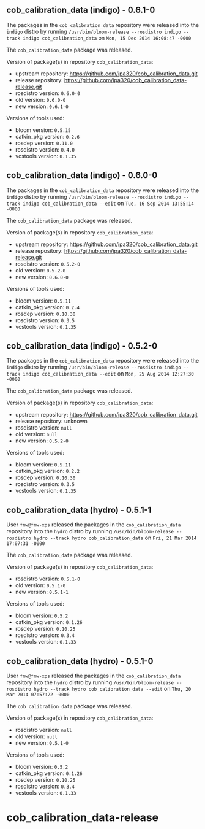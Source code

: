 ## cob_calibration_data (indigo) - 0.6.1-0

The packages in the `cob_calibration_data` repository were released into the `indigo` distro by running `/usr/bin/bloom-release --rosdistro indigo --track indigo cob_calibration_data` on `Mon, 15 Dec 2014 16:08:47 -0000`

The `cob_calibration_data` package was released.

Version of package(s) in repository `cob_calibration_data`:
- upstream repository: https://github.com/ipa320/cob_calibration_data.git
- release repository: https://github.com/ipa320/cob_calibration_data-release.git
- rosdistro version: `0.6.0-0`
- old version: `0.6.0-0`
- new version: `0.6.1-0`

Versions of tools used:
- bloom version: `0.5.15`
- catkin_pkg version: `0.2.6`
- rosdep version: `0.11.0`
- rosdistro version: `0.4.0`
- vcstools version: `0.1.35`


## cob_calibration_data (indigo) - 0.6.0-0

The packages in the `cob_calibration_data` repository were released into the `indigo` distro by running `/usr/bin/bloom-release --rosdistro indigo --track indigo cob_calibration_data --edit` on `Tue, 16 Sep 2014 13:55:14 -0000`

The `cob_calibration_data` package was released.

Version of package(s) in repository `cob_calibration_data`:
- upstream repository: https://github.com/ipa320/cob_calibration_data.git
- release repository: https://github.com/ipa320/cob_calibration_data-release.git
- rosdistro version: `0.5.2-0`
- old version: `0.5.2-0`
- new version: `0.6.0-0`

Versions of tools used:
- bloom version: `0.5.11`
- catkin_pkg version: `0.2.4`
- rosdep version: `0.10.30`
- rosdistro version: `0.3.5`
- vcstools version: `0.1.35`


## cob_calibration_data (indigo) - 0.5.2-0

The packages in the `cob_calibration_data` repository were released into the `indigo` distro by running `/usr/bin/bloom-release --rosdistro indigo --track indigo cob_calibration_data --edit` on `Mon, 25 Aug 2014 12:27:30 -0000`

The `cob_calibration_data` package was released.

Version of package(s) in repository `cob_calibration_data`:
- upstream repository: https://github.com/ipa320/cob_calibration_data.git
- release repository: unknown
- rosdistro version: `null`
- old version: `null`
- new version: `0.5.2-0`

Versions of tools used:
- bloom version: `0.5.11`
- catkin_pkg version: `0.2.2`
- rosdep version: `0.10.30`
- rosdistro version: `0.3.5`
- vcstools version: `0.1.35`


## cob_calibration_data (hydro) - 0.5.1-1

User `fmw@fmw-xps` released the packages in the `cob_calibration_data` repository into the `hydro` distro by running `/usr/bin/bloom-release --rosdistro hydro --track hydro cob_calibration_data` on `Fri, 21 Mar 2014 17:07:31 -0000`

The `cob_calibration_data` package was released.

Version of package(s) in repository `cob_calibration_data`:
- rosdistro version: `0.5.1-0`
- old version: `0.5.1-0`
- new version: `0.5.1-1`

Versions of tools used:
- bloom version: `0.5.2`
- catkin_pkg version: `0.1.26`
- rosdep version: `0.10.25`
- rosdistro version: `0.3.4`
- vcstools version: `0.1.33`


## cob_calibration_data (hydro) - 0.5.1-0

User `fmw@fmw-xps` released the packages in the `cob_calibration_data` repository into the `hydro` distro by running `/usr/bin/bloom-release --rosdistro hydro --track hydro cob_calibration_data --edit` on `Thu, 20 Mar 2014 07:57:22 -0000`

The `cob_calibration_data` package was released.

Version of package(s) in repository `cob_calibration_data`:
- rosdistro version: `null`
- old version: `null`
- new version: `0.5.1-0`

Versions of tools used:
- bloom version: `0.5.2`
- catkin_pkg version: `0.1.26`
- rosdep version: `0.10.25`
- rosdistro version: `0.3.4`
- vcstools version: `0.1.33`


cob_calibration_data-release
============================
